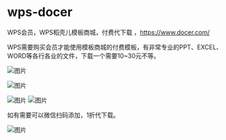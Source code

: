 # wps-docer
WPS会员，WPS稻壳儿模板商城，付费代下载 ，https://www.docer.com/

WPS需要购买会员才能使用模板商城的付费模板，有非常专业的PPT、EXCEL、WORD等各行各业的文件，下载一个需要10~30元不等。

![图片](https://user-images.githubusercontent.com/6347816/127631217-c230f935-b6e7-406d-922f-3fa212f2f525.png)

![图片](https://user-images.githubusercontent.com/6347816/127631255-a22cc447-100e-4afe-a4a2-036b295720be.png)

![图片](https://user-images.githubusercontent.com/6347816/127631289-1146b049-9650-4723-8459-9158315b83f2.png)
![图片](https://user-images.githubusercontent.com/6347816/127631312-d2ef9571-bd4a-48c6-bf56-c33eefe213fd.png)



如有需要可以微信扫码添加，1折代下载。

![图片](https://user-images.githubusercontent.com/6347816/127630570-6287a258-0c95-408b-9d31-ce0364a50f79.png)



